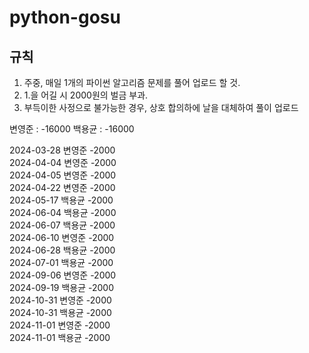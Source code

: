 # python-gosu

## 규칙
1. 주중, 매일 1개의 파이썬 알고리즘 문제를 풀어 업로드 할 것.
2. 1.을 어길 시 2000원의 벌금 부과.
3. 부득이한 사정으로 불가능한 경우, 상호 합의하에 날을 대체하여 풀이 업로드


변영준 : -16000
백용균 : -16000

2024-03-28 변영준 -2000  
2024-04-04 변영준 -2000  
2024-04-05 변영준 -2000  
2024-04-22 변영준 -2000  
2024-05-17 백용균 -2000  
2024-06-04 백용균 -2000   
2024-06-07 백용균 -2000   
2024-06-10 변영준 -2000   
2024-06-28 백용균 -2000   
2024-07-01 백용균 -2000   
2024-09-06 변영준 -2000   
2024-09-19 백용균 -2000   
2024-10-31 변영준 -2000   
2024-10-31 백용균 -2000   
2024-11-01 변영준 -2000   
2024-11-01 백용균 -2000   

